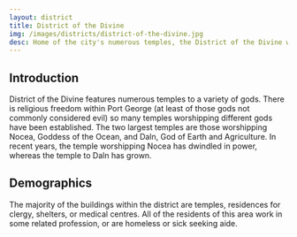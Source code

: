 ```yaml
---
layout: district
title: District of the Divine
img: /images/districts/district-of-the-divine.jpg
desc: Home of the city's numerous temples, the District of the Divine welcomes all those seeking the love and guidance of a higher power.
---
```

## Introduction
District of the Divine features numerous temples to a variety of gods. There is religious freedom within Port George (at least of those gods not commonly considered evil) so many temples worshipping different gods have been established. The two largest temples are those worshipping Nocea, Goddess of the Ocean, and Daln, God of Earth and Agriculture. In recent years, the temple worshipping Nocea has dwindled in power, whereas the temple to Daln has grown.
## Demographics
The majority of the buildings within the district are temples, residences for clergy, shelters, or medical centres. All of the residents of this area work in some related profession, or are homeless or sick seeking aide.
